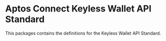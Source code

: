 # Aptos Connect Keyless Wallet API Standard

This packages contains the definitions for the Keyless Wallet API Standard.
